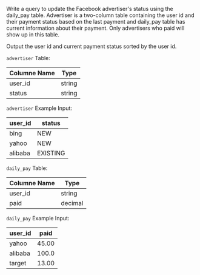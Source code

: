 Write a query to update the Facebook advertiser's status using the daily_pay table. Advertiser is a two-column table containing the user id and their payment status based on the last payment and daily_pay table has current information about their payment. Only advertisers who paid will show up in this table.

Output the user id and current payment status sorted by the user id.

```advertiser``` Table:

| Columne Name  | Type          |
| ------------- | ------------- |
| user_id     | string         |
| status     | string         |


```advertiser``` Example Input:

| user_id | 	status |
| ------------- | ------------- |
|   bing 	  | NEW	      | 
|   yahoo	  | NEW	      | 
|   alibaba	| EXISTING	| 



```daily_pay``` Table:

| Columne Name  | Type          |
| ------------- | ------------- |
| user_id     | string       |
| paid        | decimal         |


```daily_pay``` Example Input:

| user_id | 	paid |	
| ------------- | ------------- | 
| yahoo 	| 45.00	| 
| alibaba	| 100.0	| 
| target	| 13.00 |
